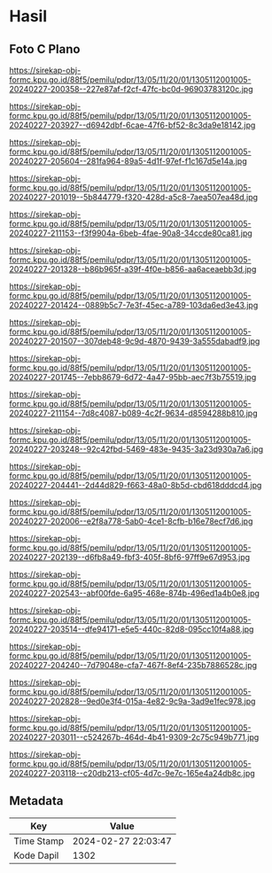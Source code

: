 # Hasil

## Foto C Plano

https://sirekap-obj-formc.kpu.go.id/88f5/pemilu/pdpr/13/05/11/20/01/1305112001005-20240227-200358--227e87af-f2cf-47fc-bc0d-96903783120c.jpg

https://sirekap-obj-formc.kpu.go.id/88f5/pemilu/pdpr/13/05/11/20/01/1305112001005-20240227-203927--d6942dbf-6cae-47f6-bf52-8c3da9e18142.jpg

https://sirekap-obj-formc.kpu.go.id/88f5/pemilu/pdpr/13/05/11/20/01/1305112001005-20240227-205604--281fa964-89a5-4d1f-97ef-f1c167d5e14a.jpg

https://sirekap-obj-formc.kpu.go.id/88f5/pemilu/pdpr/13/05/11/20/01/1305112001005-20240227-201019--5b844779-f320-428d-a5c8-7aea507ea48d.jpg

https://sirekap-obj-formc.kpu.go.id/88f5/pemilu/pdpr/13/05/11/20/01/1305112001005-20240227-211153--f3f9904a-6beb-4fae-90a8-34ccde80ca81.jpg

https://sirekap-obj-formc.kpu.go.id/88f5/pemilu/pdpr/13/05/11/20/01/1305112001005-20240227-201328--b86b965f-a39f-4f0e-b856-aa6aceaebb3d.jpg

https://sirekap-obj-formc.kpu.go.id/88f5/pemilu/pdpr/13/05/11/20/01/1305112001005-20240227-201424--0889b5c7-7e3f-45ec-a789-103da6ed3e43.jpg

https://sirekap-obj-formc.kpu.go.id/88f5/pemilu/pdpr/13/05/11/20/01/1305112001005-20240227-201507--307deb48-9c9d-4870-9439-3a555dabadf9.jpg

https://sirekap-obj-formc.kpu.go.id/88f5/pemilu/pdpr/13/05/11/20/01/1305112001005-20240227-201745--7ebb8679-6d72-4a47-95bb-aec7f3b75519.jpg

https://sirekap-obj-formc.kpu.go.id/88f5/pemilu/pdpr/13/05/11/20/01/1305112001005-20240227-211154--7d8c4087-b089-4c2f-9634-d8594288b810.jpg

https://sirekap-obj-formc.kpu.go.id/88f5/pemilu/pdpr/13/05/11/20/01/1305112001005-20240227-203248--92c42fbd-5469-483e-9435-3a23d930a7a6.jpg

https://sirekap-obj-formc.kpu.go.id/88f5/pemilu/pdpr/13/05/11/20/01/1305112001005-20240227-204441--2d44d829-f663-48a0-8b5d-cbd618dddcd4.jpg

https://sirekap-obj-formc.kpu.go.id/88f5/pemilu/pdpr/13/05/11/20/01/1305112001005-20240227-202006--e2f8a778-5ab0-4ce1-8cfb-b16e78ecf7d6.jpg

https://sirekap-obj-formc.kpu.go.id/88f5/pemilu/pdpr/13/05/11/20/01/1305112001005-20240227-202139--d6fb8a49-fbf3-405f-8bf6-97ff9e67d953.jpg

https://sirekap-obj-formc.kpu.go.id/88f5/pemilu/pdpr/13/05/11/20/01/1305112001005-20240227-202543--abf00fde-6a95-468e-874b-496ed1a4b0e8.jpg

https://sirekap-obj-formc.kpu.go.id/88f5/pemilu/pdpr/13/05/11/20/01/1305112001005-20240227-203514--dfe94171-e5e5-440c-82d8-095cc10f4a88.jpg

https://sirekap-obj-formc.kpu.go.id/88f5/pemilu/pdpr/13/05/11/20/01/1305112001005-20240227-204240--7d79048e-cfa7-467f-8ef4-235b7886528c.jpg

https://sirekap-obj-formc.kpu.go.id/88f5/pemilu/pdpr/13/05/11/20/01/1305112001005-20240227-202828--9ed0e3f4-015a-4e82-9c9a-3ad9e1fec978.jpg

https://sirekap-obj-formc.kpu.go.id/88f5/pemilu/pdpr/13/05/11/20/01/1305112001005-20240227-203011--c524267b-464d-4b41-9309-2c75c949b771.jpg

https://sirekap-obj-formc.kpu.go.id/88f5/pemilu/pdpr/13/05/11/20/01/1305112001005-20240227-203118--c20db213-cf05-4d7c-9e7c-165e4a24db8c.jpg


## Metadata

| Key        | Value               |
| ---------- | ------------------- |
| Time Stamp | 2024-02-27 22:03:47 |
| Kode Dapil | 1302                |



